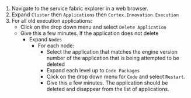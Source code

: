 
1. Navigate to the service fabric explorer in a web browser.
1. Expand `Cluster` then `Applications` then `Cortex.Innovation.Execution`
1. For all old execution applications:
    * Click on the drop down menu and select `Delete Application`
    * Give this a few minutes. If the application does not delete
        * Expand `Nodes`
            * For each node:
                * Select the application that matches the engine version number of the application that is being attempted to be deleted
                * Expand each level up to `Code Packages`
                * Click on the drop down menu for `Code` and select `Restart`.
                * Give this a few minutes. The application should be deleted and disappear from the list of applications.